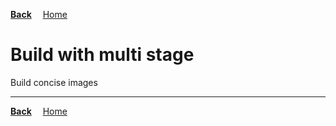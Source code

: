 **[Back](../README.md)**
&emsp;[Home](/README.md)

# Build with multi stage

Build concise images

---
**[Back](../README.md)**
&emsp;[Home](/README.md)

